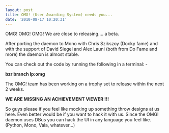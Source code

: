 ```yaml
---
layout: post
title: OMG! (User Awarding System) needs you...
date: '2010-08-17 10:20:31'
---
```


OMG! OMG! OMG! We are close to releasing.... a beta.

After porting the daemon to Mono with Chris Szikszoy (Docky fame) and with the support of David Siegel and Alex Launi (both from Do Fame and more) the daemon is almost stable.

You can check out the code by running the following in a terminal: -

<strong>bzr branch lp:omg</strong>

The OMG! team has been working on a trophy set to release within the next 2 weeks.

<strong>WE ARE MISSING AN ACHIEVEMENT VIEWER !!!</strong>

So guys please if you feel like mocking up something throw designs at us here. Even better would be if you want to hack it with us. Since the OMG! daemon uses DBus you can hack the UI in any language you feel like. (Python, Mono, Vala, whatever...)